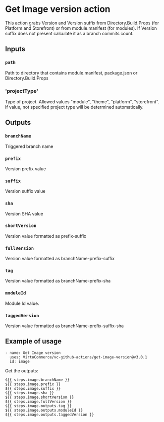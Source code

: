 # Get Image version action

This action grabs Version and Version suffix from Directory.Build.Props (for Platform and Storefront) or from module.manifest (for modules). If Version suffix does not present calculate it as a branch commits count.

## Inputs

### `path`

Path to directory that contains module.manifest, package.json or Directory.Build.Props

### 'projectType'

Type of project. Allowed values "module", "theme", "platform", "storefront". If value, not specified project type will be determined automatically.

## Outputs

### `branchName`

Triggered branch name

### `prefix`

Version prefix value

### `suffix`

Version suffix value

### `sha`

Version SHA value

### `shortVersion`

Version value formatted as prefix-suffix

### `fullVersion`

Version value formatted as branchName-prefix-suffix

### `tag`

Version value formatted as branchName-prefix-sha

### `moduleId`

Module Id value.

### `taggedVersion`

Version value formatted as branchName-prefix-suffix-sha


## Example of usage

```
- name: Get Image version
  uses: VirtoCommerce/vc-github-actions/get-image-version@v3.0.1
  id: image
```

Get the outputs:

```
${{ steps.image.branchName }}
${{ steps.image.prefix }}
${{ steps.image.suffix }}
${{ steps.image.sha }}
${{ steps.image.shortVersion }}
${{ steps.image.fullVersion }}
${{ steps.image.outputs.tag }}
${{ steps.image.outputs.moduleId }}
${{ steps.image.outputs.taggedVersion }}
```
